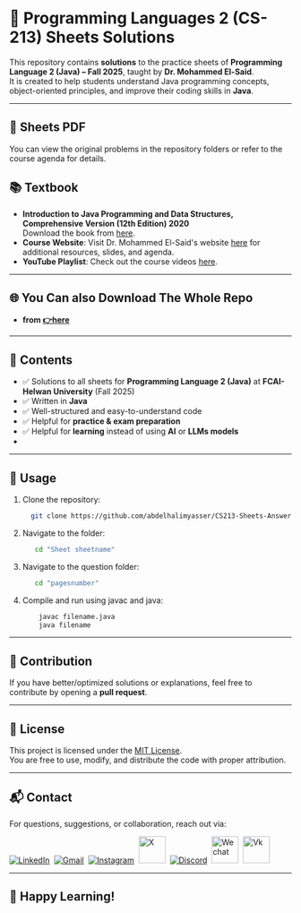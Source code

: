 # 📘 Programming Languages 2 (CS-213) Sheets Solutions  

This repository contains **solutions** to the practice sheets of **Programming Language 2 (Java) – Fall 2025**, taught by **Dr. Mohammed El-Said**.  
It is created to help students understand Java programming concepts, object-oriented principles, and improve their coding skills in **Java**.  

---

## 📑 Sheets PDF  
You can view the original problems in the repository folders or refer to the course agenda for details.

## 📚 Textbook  
- **Introduction to Java Programming and Data Structures, Comprehensive Version (12th Edition) 2020**  
  Download the book from [here](https://fcai.smartpharaohs.com/pl2/2025/Book/Introduction%20to%20Java%20Programming%20and%20Data%20Structures,%20Comprehensive%20Version%20(12th%20Edition)%202020.pdf).  
- **Course Website**: Visit Dr. Mohammed El-Said's website [here](https://fcai.smartpharaohs.com/pl2/2025/) for additional resources, slides, and agenda.  
- **YouTube Playlist**: Check out the course videos [here](https://youtube.com/playlist?list=PLfay0LLBd0wg3sCvbgQ8TuGMA_H7Vg9Rf&si=sJiQxCLl9zyfHnVg).  

---

## 🌐 You Can also Download The Whole Repo 
 - **from [👉here](https://github.com/abdelhalimyasser/CS213-Sheets-Answer/archive/refs/heads/main.zip)**

---

## 📂 Contents
- ✅ Solutions to all sheets for **Programming Language 2 (Java)** at **FCAI-Helwan University** (Fall 2025)  
- ✅ Written in **Java**  
- ✅ Well-structured and easy-to-understand code  
- ✅ Helpful for **practice & exam preparation**  
- ✅ Helpful for **learning** instead of using **AI** or **LLMs models**
- 
---

## 🚀 Usage
1. Clone the repository:
   ```bash
     git clone https://github.com/abdelhalimyasser/CS213-Sheets-Answer.git
   ```
2. Navigate to the folder:
   ```bash
      cd "Sheet sheetname"
   ```
3. Navigate to the question folder:
   ```bash
      cd "pagesnumber"
   ```
4. Compile and run using javac and java:
   ```bash
       javac filename.java
       java filename
   ```

---

## 🤝 Contribution
If you have better/optimized solutions or explanations, feel free to contribute by opening a **pull request**.

---

## 📝 License
This project is licensed under the [MIT License](./LICENSE).  
You are free to use, modify, and distribute the code with proper attribution.

---
## 📬 Contact

For questions, suggestions, or collaboration, reach out via:  
<p align="left">
  <a href="https://linkedin.com/in/abdelhalimyasser"><img src="https://skillicons.dev/icons?i=linkedin" alt="LinkedIn" /></a>&nbsp;
  <a href="mailto:abdelhalimyasser88@gmail.com?subject=Collaboration&body=hi%2C%20abdelhalim%20-%20I%20want%20to%20collaborate%20with%20you%20in..."><img src="https://skillicons.dev/icons?i=gmail" alt="Gmail" /></a>&nbsp;
  <a href="https://instagram.com/abdelhalim__yasser"><img src="https://skillicons.dev/icons?i=instagram" alt="Instagram" /></a>&nbsp;
  <a href="https://x.com/abdelhalimyass"><img width="48" height="48" src="https://github.com/user-attachments/assets/e21830c6-ccff-4860-a839-02b817a519b8" alt="X" /></a>&nbsp;
  <a href="https://discord.com/abdelhalimyasser"><img src="https://skillicons.dev/icons?i=discord" alt="Discord" /></a>&nbsp;
  <a href="https://wechat.com/abdelhalimyasser"><img width="48" height="48" src="https://github.com/user-attachments/assets/ac94c75c-1efe-4aff-aefc-e62a806f86e6" alt="Wechat" /></a>&nbsp;
  <a href="https://vk.com/abdelhalimyasser"><img width="48" height="48" src="https://github.com/user-attachments/assets/c22a431c-b8b3-43de-a8a1-d2f20d55ad9c" alt="Vk" /></a>
</p>

---

## 🚀 Happy Learning!
